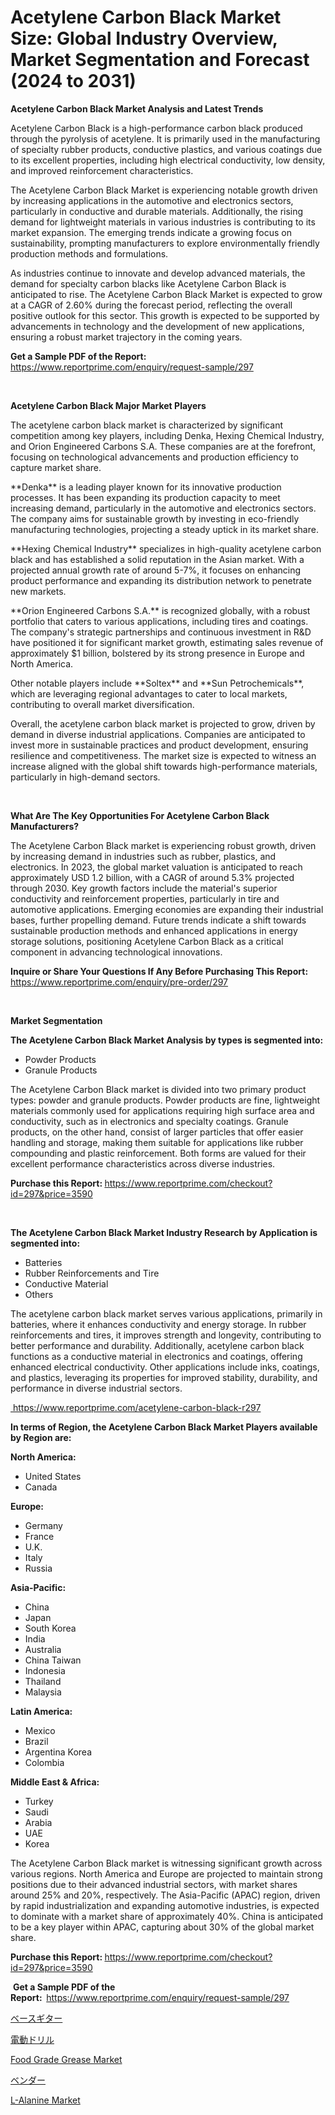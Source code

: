 <p><h1>Acetylene Carbon Black Market Size: Global Industry Overview, Market Segmentation and Forecast (2024 to 2031)</h1></p><p><strong>Acetylene Carbon Black Market Analysis and Latest Trends</strong></p>
<p><p>Acetylene Carbon Black is a high-performance carbon black produced through the pyrolysis of acetylene. It is primarily used in the manufacturing of specialty rubber products, conductive plastics, and various coatings due to its excellent properties, including high electrical conductivity, low density, and improved reinforcement characteristics. </p><p>The Acetylene Carbon Black Market is experiencing notable growth driven by increasing applications in the automotive and electronics sectors, particularly in conductive and durable materials. Additionally, the rising demand for lightweight materials in various industries is contributing to its market expansion. The emerging trends indicate a growing focus on sustainability, prompting manufacturers to explore environmentally friendly production methods and formulations. </p><p>As industries continue to innovate and develop advanced materials, the demand for specialty carbon blacks like Acetylene Carbon Black is anticipated to rise. The Acetylene Carbon Black Market is expected to grow at a CAGR of 2.60% during the forecast period, reflecting the overall positive outlook for this sector. This growth is expected to be supported by advancements in technology and the development of new applications, ensuring a robust market trajectory in the coming years.</p></p>
<p><strong>Get a Sample PDF of the Report:&nbsp;</strong> <a href="https://www.reportprime.com/enquiry/request-sample/297">https://www.reportprime.com/enquiry/request-sample/297</a></p>
<p>&nbsp;</p>
<p><strong>Acetylene Carbon Black Major Market Players</strong></p>
<p><p>The acetylene carbon black market is characterized by significant competition among key players, including Denka, Hexing Chemical Industry, and Orion Engineered Carbons S.A. These companies are at the forefront, focusing on technological advancements and production efficiency to capture market share.</p><p>**Denka** is a leading player known for its innovative production processes. It has been expanding its production capacity to meet increasing demand, particularly in the automotive and electronics sectors. The company aims for sustainable growth by investing in eco-friendly manufacturing technologies, projecting a steady uptick in its market share.</p><p>**Hexing Chemical Industry** specializes in high-quality acetylene carbon black and has established a solid reputation in the Asian market. With a projected annual growth rate of around 5-7%, it focuses on enhancing product performance and expanding its distribution network to penetrate new markets.</p><p>**Orion Engineered Carbons S.A.** is recognized globally, with a robust portfolio that caters to various applications, including tires and coatings. The company's strategic partnerships and continuous investment in R&D have positioned it for significant market growth, estimating sales revenue of approximately $1 billion, bolstered by its strong presence in Europe and North America.</p><p>Other notable players include **Soltex** and **Sun Petrochemicals**, which are leveraging regional advantages to cater to local markets, contributing to overall market diversification.</p><p>Overall, the acetylene carbon black market is projected to grow, driven by demand in diverse industrial applications. Companies are anticipated to invest more in sustainable practices and product development, ensuring resilience and competitiveness. The market size is expected to witness an increase aligned with the global shift towards high-performance materials, particularly in high-demand sectors.</p></p>
<p>&nbsp;</p>
<p><strong>What Are The Key Opportunities For Acetylene Carbon Black Manufacturers?</strong></p>
<p><p>The Acetylene Carbon Black market is experiencing robust growth, driven by increasing demand in industries such as rubber, plastics, and electronics. In 2023, the global market valuation is anticipated to reach approximately USD 1.2 billion, with a CAGR of around 5.3% projected through 2030. Key growth factors include the material's superior conductivity and reinforcement properties, particularly in tire and automotive applications. Emerging economies are expanding their industrial bases, further propelling demand. Future trends indicate a shift towards sustainable production methods and enhanced applications in energy storage solutions, positioning Acetylene Carbon Black as a critical component in advancing technological innovations.</p></p>
<p><strong>Inquire or Share Your Questions If Any Before Purchasing This Report:</strong> <a href="https://www.reportprime.com/enquiry/pre-order/297">https://www.reportprime.com/enquiry/pre-order/297</a></p>
<p>&nbsp;</p>
<p><strong>Market Segmentation</strong></p>
<p><strong>The Acetylene Carbon Black Market Analysis by types is segmented into:</strong></p>
<p><ul><li>Powder Products</li><li>Granule Products</li></ul></p>
<p><p>The Acetylene Carbon Black market is divided into two primary product types: powder and granule products. Powder products are fine, lightweight materials commonly used for applications requiring high surface area and conductivity, such as in electronics and specialty coatings. Granule products, on the other hand, consist of larger particles that offer easier handling and storage, making them suitable for applications like rubber compounding and plastic reinforcement. Both forms are valued for their excellent performance characteristics across diverse industries.</p></p>
<p><strong>Purchase this Report:&nbsp;</strong><a href="https://www.reportprime.com/checkout?id=297&price=3590">https://www.reportprime.com/checkout?id=297&price=3590</a></p>
<p>&nbsp;</p>
<p><strong>The Acetylene Carbon Black Market Industry Research by Application is segmented into:</strong></p>
<p><ul><li>Batteries</li><li>Rubber Reinforcements and Tire</li><li>Conductive Material</li><li>Others</li></ul></p>
<p><p>The acetylene carbon black market serves various applications, primarily in batteries, where it enhances conductivity and energy storage. In rubber reinforcements and tires, it improves strength and longevity, contributing to better performance and durability. Additionally, acetylene carbon black functions as a conductive material in electronics and coatings, offering enhanced electrical conductivity. Other applications include inks, coatings, and plastics, leveraging its properties for improved stability, durability, and performance in diverse industrial sectors.</p></p>
<p><a href="https://www.reportprime.com/acetylene-carbon-black-r297">&nbsp;https://www.reportprime.com/acetylene-carbon-black-r297</a></p>
<p><strong>In terms of Region, the Acetylene Carbon Black Market Players available by Region are:</strong></p>
<p>
    <p> <strong> North America: </strong>
        <ul>
            <li>United States</li>
            <li>Canada</li>
        </ul>
        </p> 
    <p> <strong> Europe: </strong>
        <ul>
            <li>Germany</li>
            <li>France</li>
            <li>U.K.</li>
            <li>Italy</li>
            <li>Russia</li>
        </ul>
        </p> 
    <p> <strong> Asia-Pacific: </strong>
        <ul>
            <li>China</li>
            <li>Japan</li>
            <li>South Korea</li>
            <li>India</li>
            <li>Australia</li>
            <li>China Taiwan</li>
            <li>Indonesia</li>
            <li>Thailand</li>
            <li>Malaysia</li>
        </ul>
        </p> 
    <p> <strong> Latin America: </strong>
        <ul>
            <li>Mexico</li>
            <li>Brazil</li>
            <li>Argentina Korea</li>
            <li>Colombia</li>
        </ul>
        </p> 
    <p> <strong> Middle East & Africa: </strong>
        <ul>
            <li>Turkey</li>
            <li>Saudi</li>
            <li>Arabia</li>
            <li>UAE</li>
            <li>Korea</li>
        </ul>
    </p>
    </p>
<p><p>The Acetylene Carbon Black market is witnessing significant growth across various regions. North America and Europe are projected to maintain strong positions due to their advanced industrial sectors, with market shares around 25% and 20%, respectively. The Asia-Pacific (APAC) region, driven by rapid industrialization and expanding automotive industries, is expected to dominate with a market share of approximately 40%. China is anticipated to be a key player within APAC, capturing about 30% of the global market share.</p></p>
<p><strong>Purchase this Report: </strong><a href="https://www.reportprime.com/checkout?id=297&price=3590">https://www.reportprime.com/checkout?id=297&price=3590</a></p>
<p>&nbsp;<strong>Get a Sample PDF of the Report:&nbsp;&nbsp;</strong><a href="https://www.reportprime.com/enquiry/request-sample/297">https://www.reportprime.com/enquiry/request-sample/297</a></p>
<p><strong></strong></p>
<p><p><a href="https://github.com/mohamedbakry57/Market-Research-Report-List-6/blob/main/6545049504.md">ベースギター</a></p><p><a href="https://medium.com/@verniebarton2023/%E9%9B%BB%E5%8B%95%E3%83%89%E3%83%AA%E3%83%AB%E5%B8%82%E5%A0%B4-%E5%B8%82%E5%A0%B4%E3%82%BB%E3%82%B0%E3%83%A1%E3%83%B3%E3%83%86%E3%83%BC%E3%82%B7%E3%83%A7%E3%83%B3-%E5%9C%B0%E7%90%86%E7%9A%84%E3%81%AA%E5%9C%B0%E5%9F%9F-%E3%81%9D%E3%81%97%E3%81%A62031%E5%B9%B4%E3%81%BE%E3%81%A7%E3%81%AE%E5%B8%82%E5%A0%B4%E4%BA%88%E6%B8%AC-bca73df169de">電動ドリル</a></p><p><a href="https://www.linkedin.com/pulse/food-grade-grease-market-emerging-trends-future-prospects-5zr9e?trackingId=29BuQGrbSYao5zkXe5nOfg%3D%3D">Food Grade Grease Market</a></p><p><a href="https://medium.com/@verniebarton2023/2024%E5%B9%B4%E3%81%8B%E3%82%892031%E5%B9%B4%E3%81%BE%E3%81%A79-1-%E3%81%AEcagr%E3%81%A7%E6%8B%A1%E5%A4%A7%E3%81%99%E3%82%8B%E3%83%99%E3%83%B3%E3%83%80%E3%83%BC%E5%B8%82%E5%A0%B4%E3%81%AE%E8%A6%8F%E6%A8%A1%E3%81%AB%E9%96%A2%E3%81%99%E3%82%8B%E6%B4%9E%E5%AF%9F-84ad1a1edbc1">ベンダー</a></p><p><a href="https://issuu.com/reportprime-2/docs/l-alanine-market-size-2030.pptx_65283d343a4b35">L-Alanine Market</a></p></p>